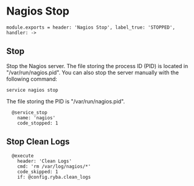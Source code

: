 
# Nagios Stop

    module.exports = header: 'Nagios Stop', label_true: 'STOPPED', handler: ->

## Stop

Stop the Nagios server. The file storing the process ID (PID) is located in
"/var/run/nagios.pid". You can also stop the server manually with the following
command:

```
service nagios stop
```

The file storing the PID is "/var/run/nagios.pid".

      @service_stop
        name: 'nagios'
        code_stopped: 1

## Stop Clean Logs

      @execute
        header: 'Clean Logs'
        cmd: 'rm /var/log/nagios/*'
        code_skipped: 1
        if: @config.ryba.clean_logs
